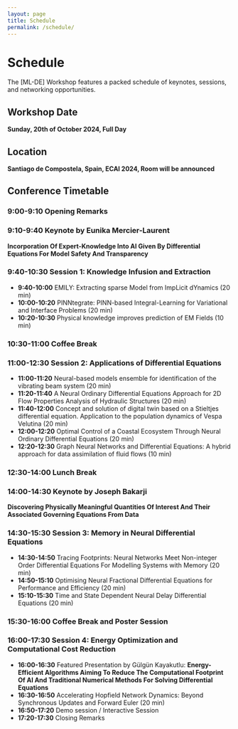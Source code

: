 ```yaml
---
layout: page
title: Schedule
permalink: /schedule/
---
```


# Schedule

The [ML-DE] Workshop features a packed schedule of keynotes, sessions, and networking opportunities.

## Workshop Date
**Sunday, 20th of October 2024, Full Day**
## Location 
**Santiago de Compostela, Spain, ECAI 2024, Room will be announced**

## Conference Timetable

### 9:00-9:10 Opening Remarks

### 9:10-9:40 Keynote by Eunika Mercier-Laurent
**Incorporation Of Expert-Knowledge Into AI Given By Differential Equations For Model Safety And Transparency**

### 9:40-10:30 Session 1: Knowledge Infusion and Extraction
- **9:40-10:00** EMILY: Extracting sparse Model from ImpLicit dYnamics (20 min)
- **10:00-10:20** PINNtegrate: PINN-based Integral-Learning for Variational and Interface Problems (20 min)
- **10:20-10:30** Physical knowledge improves prediction of EM Fields (10 min)

### 10:30-11:00 Coffee Break

### 11:00-12:30 Session 2: Applications of Differential Equations
- **11:00-11:20** Neural-based models ensemble for identification of the vibrating beam system (20 min)
- **11:20-11:40** A Neural Ordinary Differential Equations Approach for 2D Flow Properties Analysis of Hydraulic Structures (20 min)
- **11:40-12:00** Concept and solution of digital twin based on a Stieltjes differential equation. Application to the population dynamics of Vespa Velutina (20 min)
- **12:00-12:20** Optimal Control of a Coastal Ecosystem Through Neural Ordinary Differential Equations (20 min)
- **12:20-12:30** Graph Neural Networks and Differential Equations: A hybrid approach for data assimilation of fluid flows (10 min)

### 12:30-14:00 Lunch Break

### 14:00-14:30 Keynote by Joseph Bakarji
**Discovering Physically Meaningful Quantities Of Interest And Their Associated Governing Equations From Data**

### 14:30-15:30 Session 3: Memory in Neural Differential Equations
- **14:30-14:50** Tracing Footprints: Neural Networks Meet Non-integer Order Differential Equations For Modelling Systems with Memory (20 min)
- **14:50-15:10** Optimising Neural Fractional Differential Equations for Performance and Efficiency (20 min)
- **15:10-15:30** Time and State Dependent Neural Delay Differential Equations (20 min)

### 15:30-16:00 Coffee Break and Poster Session

### 16:00-17:30 Session 4: Energy Optimization and Computational Cost Reduction
- **16:00-16:30** Featured Presentation by Gülgün Kayakutlu:
**Energy-Efficient Algorithms Aiming To Reduce The Computational Footprint Of AI And Traditional Numerical Methods For Solving Differential Equations**
- **16:30-16:50** Accelerating Hopfield Network Dynamics: Beyond Synchronous Updates and Forward Euler (20 min)
- **16:50-17:20** Demo session / Interactive Session
- **17:20-17:30** Closing Remarks